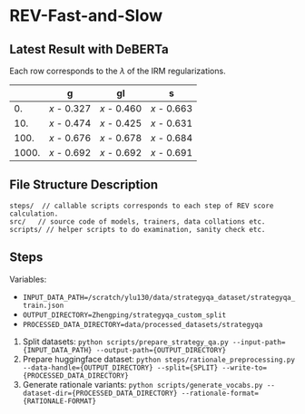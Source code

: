 # REV-Fast-and-Slow

## Latest Result with DeBERTa

Each row corresponds to the $\lambda$ of the IRM regularizations.

|       | g           | gl          | s           |
| ----- | ----------- | ----------- | ----------- |
| 0.    | $x$ - 0.327 | $x$ - 0.460 | $x$ - 0.663 |
| 10.   | $x$ - 0.474 | $x$ - 0.425 | $x$ - 0.631 |
| 100.  | $x$ - 0.676 | $x$ - 0.678 | $x$ - 0.684 |
| 1000. | $x$ - 0.692 | $x$ - 0.692 | $x$ - 0.691 |

## File Structure Description

```shellscript
steps/  // callable scripts corresponds to each step of REV score calculation.
src/   // source code of models, trainers, data collations etc. 
scripts/ // helper scripts to do examination, sanity check etc.
```

## Steps
Variables:
* `INPUT_DATA_PATH=/scratch/ylu130/data/strategyqa_dataset/strategyqa_train.json`
* `OUTPUT_DIRECTORY=Zhengping/strategyqa_custom_split`
* `PROCESSED_DATA_DIRECTORY=data/processed_datasets/strategyqa`

1. Split datasets: `python scripts/prepare_strategy_qa.py --input-path={INPUT_DATA_PATH} --output-path={OUTPUT_DIRECTORY}`
2. Prepare huggingface dataset: `python steps/rationale_preprocessing.py --data-handle={OUTPUT_DIRECTORY} --split={SPLIT} --write-to={PROCESSED_DATA_DIRECTORY}`
3. Generate rationale variants: `python scripts/generate_vocabs.py --dataset-dir={PROCESSED_DATA_DIRECTORY} --rationale-format={RATIONALE-FORMAT}`